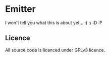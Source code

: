 Emitter
=======

I won't tell you what this is about yet... :( :/ :D :P

Licence
-------

All source code is licenced under GPLv3 licence.
